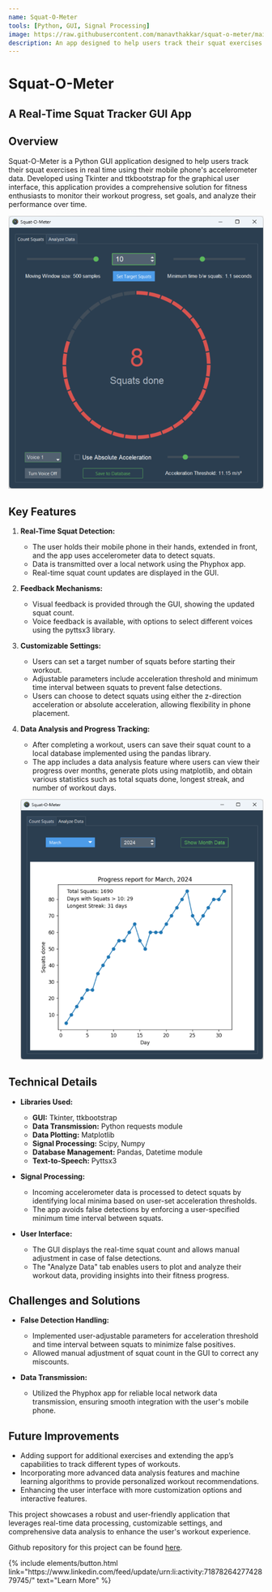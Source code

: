 ```yaml
---
name: Squat-O-Meter
tools: [Python, GUI, Signal Processing]
image: https://raw.githubusercontent.com/manavthakkar/squat-o-meter/main/screenshot.png
description: An app designed to help users track their squat exercises . It offers real-time feedback and voice notifications, making it a convenient tool for monitoring squat workouts.
---
```

# Squat-O-Meter 

## A Real-Time Squat Tracker GUI App

## Overview

Squat-O-Meter is a Python GUI application designed to help users track their squat exercises in real time using their mobile phone's accelerometer data. Developed using Tkinter and ttkbootstrap for the graphical user interface, this application provides a comprehensive solution for fitness enthusiasts to monitor their workout progress, set goals, and analyze their performance over time.

![Squat-O-Meter Screenshot](https://raw.githubusercontent.com/manavthakkar/squat-o-meter/main/screenshot.png)

## Key Features

1. **Real-Time Squat Detection:**
   - The user holds their mobile phone in their hands, extended in front, and the app uses accelerometer data to detect squats.
   - Data is transmitted over a local network using the Phyphox app.
   - Real-time squat count updates are displayed in the GUI.

2. **Feedback Mechanisms:**
   - Visual feedback is provided through the GUI, showing the updated squat count.
   - Voice feedback is available, with options to select different voices using the pyttsx3 library.

3. **Customizable Settings:**
   - Users can set a target number of squats before starting their workout.
   - Adjustable parameters include acceleration threshold and minimum time interval between squats to prevent false detections.
   - Users can choose to detect squats using either the z-direction acceleration or absolute acceleration, allowing flexibility in phone placement.

4. **Data Analysis and Progress Tracking:**
   - After completing a workout, users can save their squat count to a local database implemented using the pandas library.
   - The app includes a data analysis feature where users can view their progress over months, generate plots using matplotlib, and obtain various statistics such as total squats done, longest streak, and number of workout days.

   ![Analyze Data tab Screenshot](https://raw.githubusercontent.com/manavthakkar/squat-o-meter/main/Progress_Report.png)

## Technical Details

- **Libraries Used:**
  - **GUI:** Tkinter, ttkbootstrap
  - **Data Transmission:** Python requests module
  - **Data Plotting:** Matplotlib
  - **Signal Processing:** Scipy, Numpy
  - **Database Management:** Pandas, Datetime module
  - **Text-to-Speech:** Pyttsx3

- **Signal Processing:**
  - Incoming accelerometer data is processed to detect squats by identifying local minima based on user-set acceleration thresholds.
  - The app avoids false detections by enforcing a user-specified minimum time interval between squats.

- **User Interface:**
  - The GUI displays the real-time squat count and allows manual adjustment in case of false detections.
  - The "Analyze Data" tab enables users to plot and analyze their workout data, providing insights into their fitness progress.

## Challenges and Solutions

- **False Detection Handling:**

  - Implemented user-adjustable parameters for acceleration threshold and time interval between squats to minimize false positives.
  - Allowed manual adjustment of squat count in the GUI to correct any miscounts.

- **Data Transmission:**
  - Utilized the Phyphox app for reliable local network data transmission, ensuring smooth integration with the user's mobile phone.

## Future Improvements

- Adding support for additional exercises and extending the app’s capabilities to track different types of workouts.
- Incorporating more advanced data analysis features and machine learning algorithms to provide personalized workout recommendations.
- Enhancing the user interface with more customization options and interactive features.

This project showcases a robust and user-friendly application that leverages real-time data processing, customizable settings, and comprehensive data analysis to enhance the user's workout experience.

Github repository for this project can be found [here](https://github.com/manavthakkar/squat-o-meter).


<p class="text-center">
{% include elements/button.html link="https://www.linkedin.com/feed/update/urn:li:activity:7187826427742879745/" text="Learn More" %}
</p>